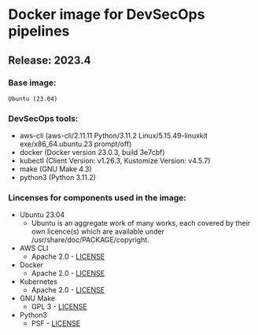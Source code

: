 # Docker image for DevSecOps pipelines 

## Release: 2023.4

### Base image:
    Ubuntu (23.04)

### DevSecOps tools:
*    aws-cli (aws-cli/2.11.11 Python/3.11.2 Linux/5.15.49-linuxkit exe/x86_64.ubuntu.23 prompt/off)
*    docker (Docker version 23.0.3, build 3e7cbf)
*    kubectl (Client Version: v1.26.3, Kustomize Version: v4.5.7)
*    make (GNU Make 4.3)
*    python3 (Python 3.11.2)

### Lincenses for components used in the image:
* Ubuntu 23.04
    * Ubuntu is an aggregate work of many works, each covered by their own licence(s) which are available under /usr/share/doc/PACKAGE/copyright.
* AWS CLI
    * Apache 2.0 - [LICENSE](https://github.com/aws/aws-cli/blob/v2/LICENSE.txt)
* Docker 
    * Apache 2.0 - [LICENSE](https://github.com/docker/docs/blob/main/LICENSE)
* Kubernetes
    * Apache 2.0 - [LICENSE](https://github.com/kubernetes/k8s.io/blob/main/LICENSE)
* GNU Make
    * GPL 3 - [LICENSE](https://www.gnu.org/licenses/gpl-3.0.en.html)
* Python3
    * PSF - [LICENSE](https://docs.python.org/3/license.html#psf-license)
